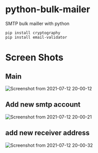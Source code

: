 # python-bulk-mailer
SMTP bulk mailler with python

```
pip install cryptography
pip install email-validator
```

# Screen Shots
## Main
![Screenshot from 2021-07-12 20-00-12](https://user-images.githubusercontent.com/31927632/125327722-17b9bc00-e34c-11eb-8a3a-f6162b2827ff.png)
## Add new smtp account
![Screenshot from 2021-07-12 20-00-21](https://user-images.githubusercontent.com/31927632/125327787-3324c700-e34c-11eb-921e-95f2d12eb61a.png)
## add new receiver address
![Screenshot from 2021-07-12 20-00-32](https://user-images.githubusercontent.com/31927632/125327813-3cae2f00-e34c-11eb-954e-58d225989409.png)

